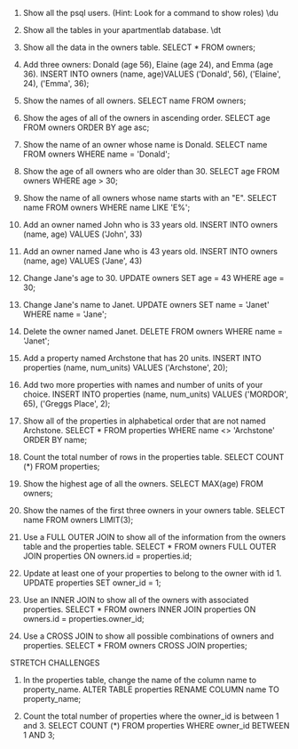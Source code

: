 1. Show all the psql users. (Hint: Look for a command to show roles)
	\du

2. Show all the tables in your apartmentlab database.
	\dt

3. Show all the data in the owners table.
	SELECT * FROM owners;

4. Add three owners: Donald (age 56), Elaine (age 24), and Emma (age 36).
	INSERT INTO owners
	(name, age)VALUES                                          ('Donald', 56),
	('Elaine', 24),
	('Emma', 36);

5. Show the names of all owners.
	SELECT name FROM owners;

6. Show the ages of all of the owners in ascending order.
	SELECT age FROM owners 
	ORDER BY age asc;

7. Show the name of an owner whose name is Donald.
	SELECT name FROM owners 
	WHERE name = 'Donald';

8. Show the age of all owners who are older than 30.
	SELECT age FROM owners 
	WHERE age > 30;

9. Show the name of all owners whose name starts with an "E".
	SELECT name FROM owners 
	WHERE name LIKE 'E%';

10. Add an owner named John who is 33 years old.
	INSERT INTO owners 
	(name, age)                                                                     VALUES                                                          ('John', 33)

11. Add an owner named Jane who is 43 years old.
INSERT INTO owners 
	(name, age)                                     VALUES                                          ('Jane', 43)

12. Change Jane's age to 30.
	UPDATE owners
	SET age = 43
	WHERE age = 30;

13. Change Jane's name to Janet.
	UPDATE owners
	SET name = 'Janet'
	WHERE name = 'Jane';

14. Delete the owner named Janet.
	DELETE FROM owners
	WHERE name = 'Janet';

15. Add a property named Archstone that has 20 units.
	INSERT INTO properties
	(name, num_units) 
	VALUES 
	('Archstone', 20);

16. Add two more properties with names and number of units of your choice.
	INSERT INTO properties 
	(name, num_units)
	VALUES 
	('MORDOR', 65), 
	('Greggs Place', 2);

17. Show all of the properties in alphabetical order that are not named Archstone.
	SELECT * FROM properties 
	WHERE name <> 'Archstone' 
	ORDER BY name;

18. Count the total number of rows in the properties table.
	SELECT COUNT (*) FROM properties;

19. Show the highest age of all the owners.
	SELECT MAX(age) FROM owners;

20. Show the names of the first three owners in your owners table.
	SELECT name FROM owners LIMIT(3);

21. Use a FULL OUTER JOIN to show all of the information from the owners table and the properties table.
	SELECT * FROM owners 
	FULL OUTER JOIN properties
	ON owners.id = properties.id;

22. Update at least one of your properties to belong to the owner with id 1.
	UPDATE properties 
	SET owner_id = 1;

23. Use an INNER JOIN to show all of the owners with associated properties.
	SELECT * FROM owners
	INNER JOIN properties
	ON owners.id = properties.owner_id;

24. Use a CROSS JOIN to show all possible combinations of owners and properties.
	SELECT * FROM owners
	CROSS JOIN properties;

STRETCH CHALLENGES

1. In the properties table, change the name of the column name to property_name.
	ALTER TABLE properties RENAME COLUMN name TO property_name;

2. Count the total number of properties where the owner_id is between 1 and 3.
	SELECT COUNT (*) FROM properties 
	WHERE owner_id BETWEEN 1 AND 3;